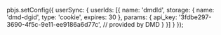 pbjs.setConfig({
    userSync: {
        userIds: [{
            name: 'dmdId',
            storage: {
                name: 'dmd-dgid',
                type: 'cookie',
                expires: 30
            },
            params: {
                api_key: '3fdbe297-3690-4f5c-9e11-ee9186a6d77c', // provided by DMD
            }
        }]
    }
});